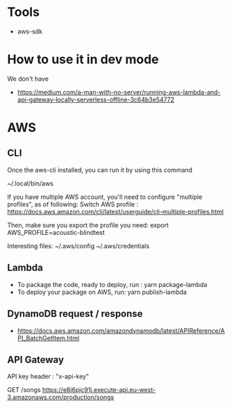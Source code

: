 # Tools

- aws-sdk

# How to use it in dev mode

We don't have

- https://medium.com/a-man-with-no-server/running-aws-lambda-and-api-gateway-locally-serverless-offline-3c64b3e54772

# AWS

## CLI

Once the aws-cli installed, you can run it by using this command

~/.local/bin/aws

If you have multiple AWS account, you'll need to configure "multiple profiles", as of following: Switch AWS profile : https://docs.aws.amazon.com/cli/latest/userguide/cli-multiple-profiles.html 

Then, make sure you export the profile you need:
export AWS_PROFILE=acoustic-blindtest

Interesting files:
~/.aws/config
~/.aws/credentials


## Lambda

- To package the code, ready to deploy, run : yarn package-lambda
- To deploy your package on AWS, run: yarn publish-lambda

## DynamoDB request / response

- https://docs.aws.amazon.com/amazondynamodb/latest/APIReference/API_BatchGetItem.html

## API Gateway

API key header : "x-api-key"

GET /songs
https://e8j6pjc91j.execute-api.eu-west-3.amazonaws.com/production/songs